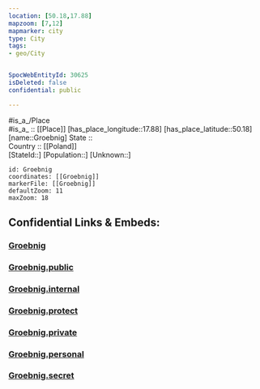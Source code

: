 ```yaml
---
location: [50.18,17.88] 
mapzoom: [7,12] 
mapmarker: city 
type: City
tags:
- geo/City


SpocWebEntityId: 30625
isDeleted: false
confidential: public

---
```

#is_a_/Place  
#is_a_ :: [[Place]] 
[has_place_longitude::17.88] 
[has_place_latitude::50.18] 
[name::Groebnig] 
State ::  
Country :: [[Poland]]  
[StateId::] 
[Population::] 
[Unknown::] 


```leaflet
id: Groebnig
coordinates: [[Groebnig]] 
markerFile: [[Groebnig]] 
defaultZoom: 11 
maxZoom: 18
```


## Confidential Links & Embeds: 

### [Groebnig](/_Standards/Earth/Continent/Europe/Europe~East/Poland/Provinces~Poland/Opole/City/Groebnig.md) 

### [Groebnig.public](/_public/Earth/Continent/Europe/Europe~East/Poland/Provinces~Poland/Opole/City/Groebnig.public.md) 

### [Groebnig.internal](/_internal/Earth/Continent/Europe/Europe~East/Poland/Provinces~Poland/Opole/City/Groebnig.internal.md) 

### [Groebnig.protect](/_protect/Earth/Continent/Europe/Europe~East/Poland/Provinces~Poland/Opole/City/Groebnig.protect.md) 

### [Groebnig.private](/_private/Earth/Continent/Europe/Europe~East/Poland/Provinces~Poland/Opole/City/Groebnig.private.md) 

### [Groebnig.personal](/_personal/Earth/Continent/Europe/Europe~East/Poland/Provinces~Poland/Opole/City/Groebnig.personal.md) 

### [Groebnig.secret](/_secret/Earth/Continent/Europe/Europe~East/Poland/Provinces~Poland/Opole/City/Groebnig.secret.md)

